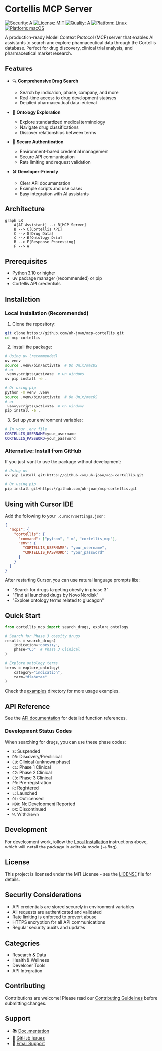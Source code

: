 # Cortellis MCP Server

[![Security: A](https://img.shields.io/badge/Security-A-green.svg)](https://github.com/uh-joan/mcp-cortellis/security)
[![License: MIT](https://img.shields.io/badge/License-MIT-yellow.svg)](https://opensource.org/licenses/MIT)
[![Quality: A](https://img.shields.io/badge/Quality-A-green.svg)](https://github.com/uh-joan/mcp-cortellis)
[![Platform: Linux](https://img.shields.io/badge/Platform-Linux-blue.svg)](https://github.com/uh-joan/mcp-cortellis)
[![Platform: macOS](https://img.shields.io/badge/Platform-macOS-blue.svg)](https://github.com/uh-joan/mcp-cortellis)

A production-ready Model Context Protocol (MCP) server that enables AI assistants to search and explore pharmaceutical data through the Cortellis database. Perfect for drug discovery, clinical trial analysis, and pharmaceutical market research.

## Features

- 🔍 **Comprehensive Drug Search**
  - Search by indication, phase, company, and more
  - Real-time access to drug development statuses
  - Detailed pharmaceutical data retrieval

- 🧬 **Ontology Exploration**
  - Explore standardized medical terminology
  - Navigate drug classifications
  - Discover relationships between terms

- 🔐 **Secure Authentication**
  - Environment-based credential management
  - Secure API communication
  - Rate limiting and request validation

- 🛠 **Developer-Friendly**
  - Clear API documentation
  - Example scripts and use cases
  - Easy integration with AI assistants

## Architecture

```mermaid
graph LR
    A[AI Assistant] --> B[MCP Server]
    B --> C[Cortellis API]
    C --> D[Drug Data]
    C --> E[Ontology Data]
    B --> F[Response Processing]
    F --> A
```

## Prerequisites

- Python 3.10 or higher
- uv package manager (recommended) or pip
- Cortellis API credentials

## Installation

### Local Installation (Recommended)

1. Clone the repository:
```bash
git clone https://github.com/uh-joan/mcp-cortellis.git
cd mcp-cortellis
```

2. Install the package:
```bash
# Using uv (recommended)
uv venv
source .venv/bin/activate  # On Unix/macOS
# or
.venv\Scripts\activate  # On Windows
uv pip install -e .

# Or using pip
python -m venv .venv
source .venv/bin/activate  # On Unix/macOS
# or
.venv\Scripts\activate  # On Windows
pip install -e .
```

3. Set up your environment variables:
```bash
# In your .env file
CORTELLIS_USERNAME=your_username
CORTELLIS_PASSWORD=your_password
```

### Alternative: Install from GitHub

If you just want to use the package without development:

```bash
# Using uv
uv pip install git+https://github.com/uh-joan/mcp-cortellis.git

# Or using pip
pip install git+https://github.com/uh-joan/mcp-cortellis.git
```

## Using with Cursor IDE

Add the following to your `.cursor/settings.json`:
```json
{
  "mcps": {
    "cortellis": {
      "command": ["python", "-m", "cortellis_mcp"],
      "env": {
        "CORTELLIS_USERNAME": "your_username",
        "CORTELLIS_PASSWORD": "your_password"
      }
    }
  }
}
```

After restarting Cursor, you can use natural language prompts like:
- "Search for drugs targeting obesity in phase 3"
- "Find all launched drugs by Novo Nordisk"
- "Explore ontology terms related to glucagon"

## Quick Start

```python
from cortellis_mcp import search_drugs, explore_ontology

# Search for Phase 3 obesity drugs
results = search_drugs(
    indication="obesity",
    phase="C3"  # Phase 3 Clinical
)

# Explore ontology terms
terms = explore_ontology(
    category="indication",
    term="diabetes"
)
```

Check the [examples](examples/) directory for more usage examples.

## API Reference

See the [API documentation](docs/API.md) for detailed function references.

### Development Status Codes

When searching for drugs, you can use these phase codes:
- `S`: Suspended
- `DR`: Discovery/Preclinical
- `CU`: Clinical (unknown phase)
- `C1`: Phase 1 Clinical
- `C2`: Phase 2 Clinical
- `C3`: Phase 3 Clinical
- `PR`: Pre-registration
- `R`: Registered
- `L`: Launched
- `OL`: Outlicensed
- `NDR`: No Development Reported
- `DX`: Discontinued
- `W`: Withdrawn

## Development

For development work, follow the [Local Installation](#local-installation-recommended) instructions above, which will install the package in editable mode (`-e` flag).

## License

This project is licensed under the MIT License - see the [LICENSE](LICENSE) file for details.

## Security Considerations

- API credentials are stored securely in environment variables
- All requests are authenticated and validated
- Rate limiting is enforced to prevent abuse
- HTTPS encryption for all API communications
- Regular security audits and updates

## Categories

- Research & Data
- Health & Wellness
- Developer Tools
- API Integration

## Contributing

Contributions are welcome! Please read our [Contributing Guidelines](CONTRIBUTING.md) before submitting changes.

## Support

- 📚 [Documentation](docs/API.md)
- 💬 [GitHub Issues](https://github.com/uh-joan/mcp-cortellis/issues)
- 📧 [Email Support](mailto:support@example.com)
